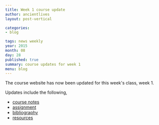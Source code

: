 ```yaml
---
title: Week 1 course update
author: ancientlives
layout: post-vertical

categories:
- blog

tags: news weekly
year: 2015
month: 08
day: 28
published: true
summary: course updates for week 1
menu: blog
---
```


The course website has now been updated for this week's class, week 1. 

Updates include the following,

* [course notes](/notes) 
* [assignment](/assignments) 
* [bibliography](/bibliography)
* [resources](/links)


